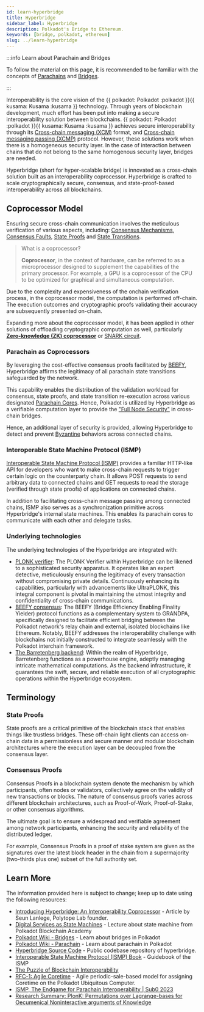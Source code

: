 ```yaml
---
id: learn-hyperbridge
title: Hyperbridge
sidebar_label: Hyperbridge
description: Polkadot's Bridge to Ethereum.
keywords: [bridge, polkadot, ethereum]
slug: ../learn-hyperbridge
---
```


:::info Learn about Parachain and Bridges

To follow the material on this page, it is recommended to be familiar with the concepts of
[Parachains](./learn-parachains) and [Bridges](./learn-bridges.md).

:::

Interoperability is the core vision of the
{{ polkadot: Polkadot :polkadot }}{{ kusama: Kusama :kusama }} technology. Through years of
blockchain development, much effort has been put into making a secure interoperability solution between blockchains. {{ polkadot: Polkadot :polkadot }}{{ kusama: Kusama :kusama }} achieves secure
interoperability through its [Cross-chain messaging (XCM)](./learn-xcm.md) format, and
[Cross-chain messaging passing (XCMP)](./learn-xcm-transport.md#xcmp-cross-chain-message-passing)
protocol. However, these solutions work when there is a homogeneous security layer. In the case of
interaction between chains that do not belong to the same homogenous security layer, bridges are
needed.

Hyperbridge (short for hyper-scalable bridge) is innovated as a cross-chain solution built as an
interoperability coprocessor. Hyperbridge is crafted to scale cryptographically secure, consensus,
and state-proof-based interoperability across all blockchains.

## Coprocessor Model

Ensuring secure cross-chain communication involves the meticulous verification of various aspects,
including: [Consensus Mechanisms](https://wiki.polkadot.network/docs/learn-consensus),
[Consensus Faults](https://research.polytope.technology/consensus-proofs),
[State Proofs](https://research.polytope.technology/state-machine-proofs) and
[State Transitions](https://wiki.polkadot.network/docs/learn-parachains#state-transitions).

> What is a coprocessor?
>
> **Coprocessor**, in the context of hardware, can be referred to as a microprocessor designed to
> supplement the capabilities of the primary processor. For example, a GPU is a coprocessor of the
> CPU to be optimized for graphical and simultaneous computation.

Due to the complexity and expensiveness of the onchain verification process, in the coprocessor
model, the computation is performed off-chain. The execution outcomes and cryptographic proofs
validating their accuracy are subsequently presented on-chain.

Expanding more about the coprocessor model, it has been applied in other solutions of offloading
cryptographic computation as well, particularly [**Zero-knowledge (ZK) coprocessor**](https://orochi.network/blog/Exploring-ZK-Coprocessor-What-Comes-Next)
or [SNARK circuit](https://www.di.ens.fr/~nitulesc/files/Survey-SNARKs.pdf).

### Parachain as Coprocessors

By leveraging the cost-effective consensus proofs facilitated by
[BEEFY](https://spec.polkadot.network/sect-finality#sect-grandpa-beefy), Hyperbridge affirms the
legitimacy of all parachain state transitions safeguarded by the network.

This capability enables the distribution of the validation workload for consensus, state proofs, and
state transition re-execution across various designated [Parachain Cores](../general/polkadot-direction.md#polkadot-as-a-computational-resource). Hence,
Polkadot is utilized by Hyperbridge as a verifiable computation layer to provide the ["Full Node Security"](https://blog.polytope.technology/introducing-hyperbridge-interoperability-coprocessor#full-node-level-security)
in cross-chain bridges.

Hence, an additional layer of security is provided, allowing Hyperbridge to detect and prevent
[Byzantine](https://en.wikipedia.org/wiki/Byzantine_fault) behaviors across connected chains.

### Interoperable State Machine Protocol (ISMP)

[Interoperable State Machine Protocol (ISMP)](https://blog.polytope.technology/introducing-hyperbridge-interoperability-coprocessor)
provides a familiar HTTP-like API for developers who want to make cross-chain requests to trigger certain logic on the counterparty chain. It allows POST requests to send arbitrary data to connected
chains and GET requests to read the storage (verified through state proofs) of applications on
connected chains.

In addition to facilitating cross-chain message passing among connected chains, ISMP also serves as
a synchronization primitive across Hyperbridge's internal state machines. This enables its parachain cores to communicate with each other and delegate tasks.

### Underlying technologies

The underlying technologies of the Hyperbridge are integrated with:

- [PLONK verifier](https://eprint.iacr.org/2019/953.pdf): The PLONK Verifier within Hyperbridge can
  be likened to a sophisticated security apparatus. It operates like an expert detective,
  meticulously ensuring the legitimacy of every transaction without compromising private details.
  Continuously enhancing its capabilities, particularly with advancements like UltraPLONK, this
  integral component is pivotal in maintaining the utmost integrity and confidentiality of cross-chain communications.
- [BEEFY consensus](https://spec.polkadot.network/sect-finality#sect-grandpa-beefy): The BEEFY
  (Bridge Efficiency Enabling Finality Yielder) protocol functions as a complementary system to
  GRANDPA, specifically designed to facilitate efficient bridging between the Polkadot network's
  relay chain and external, isolated blockchains like Ethereum. Notably, BEEFY addresses the interoperability challenge with blockchains not initially constructed to integrate seamlessly with
  the Polkadot interchain framework.
- [The Barretenberg backend](https://github.com/AztecProtocol/barretenberg): Within the realm of
  Hyperbridge, Barretenberg functions as a powerhouse engine, adeptly managing intricate
  mathematical computations. As the backend infrastructure, it guarantees the swift, secure, and
  reliable execution of all cryptographic operations within the Hyperbridge ecosystem.

## Terminology

### State Proofs

State proofs are a critical primitive of the blockchain stack that enables things like trustless
bridges. These off-chain light clients can access on-chain data in a permissionless and secure
manner and modular blockchain architectures where the execution layer can be decoupled from the consensus layer.

### Consensus Proofs

Consensus Proofs in a blockchain system denote the mechanism by which participants, often nodes or
validators, collectively agree on the validity of new transactions or blocks. The nature of
consensus proofs varies across different blockchain architectures, such as Proof-of-Work,
Proof-of-Stake, or other consensus algorithms.

The ultimate goal is to ensure a widespread and verifiable agreement among network participants,
enhancing the security and reliability of the distributed ledger.

For example, Consensus Proofs in a proof of stake system are given as the signatures over the latest block header in the chain from a supermajority (two-thirds plus one) subset of the full authority
set.

## Learn More

The information provided here is subject to change; keep up to date using the following resources:

- [Introducing Hyperbridge: An Interoperability Coprocessor](https://blog.polytope.technology/introducing-hyperbridge-interoperability-coprocessor) -
  Article by Seun Lanlege, Polytope Lab founder.
- [Digital Services as State Machines](https://polkadot-blockchain-academy.github.io/pba-book/blockchain-contracts/services-as-state-machines/page.html) -
  Lecture about state machine from Polkadot Blockchain Academy
- [Polkadot Wiki - Bridges](https://wiki.polkadot.network/docs/learn-bridges) - Learn about bridges
  in Polkadot
- [Polkadot Wiki - Parachain](https://wiki.polkadot.network/docs/learn-parachains) - Learn about
  parachain in Polkadot
- [Hyperbridge Source Code](https://github.com/polytope-labs/hyperbridge) - Public codebase
  repository of hyperbridge.
- [Interoperable State Machine Protocol (ISMP) Book](https://ismp.polytope.technology/) - Guidebook
  of the ISMP
- [The Puzzle of Blockchain Interoperability](https://twitter.com/stakenode_dev/status/1744653040764817675)
- [RFC-1: Agile Coretime](https://github.com/polkadot-fellows/RFCs/blob/6f29561a4747bbfd95307ce75cd949dfff359e39/text/0001-agile-coretime.md) -
  Agile periodic-sale-based model for assigning Coretime on the Polkadot Ubiquitous Computer.
- [ISMP, The Endgame for Parachain Interoperability | Sub0 2023](https://www.youtube.com/watch?v=MCOAwooWecs)
- [Research Summary: PlonK: Permutations over Lagrange-bases for Oecumenical Noninteractive arguments of Knowledge](https://www.smartcontractresearch.org/t/research-summary-plonk-permutations-over-lagrange-bases-for-oecumenical-noninteractive-arguments-of-knowledge/382)
